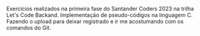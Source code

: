 Exercícios realizados na primeira fase do Santander Coders 2023 na trilha Let's Code Backand.
Implementação de pseudo-códigos na linguagem C.
Fazendo o upload para deixar registrado e ir me acostumando com os comandos do Git.